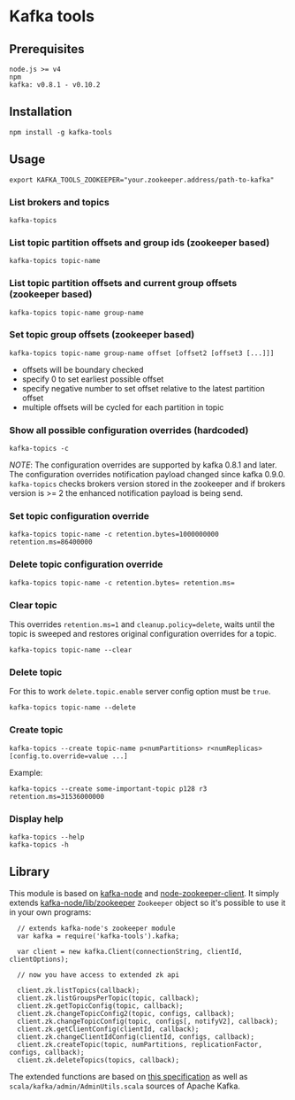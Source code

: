 Kafka tools
===========

Prerequisites
-------------

    node.js >= v4
    npm
    kafka: v0.8.1 - v0.10.2


Installation
------------

    npm install -g kafka-tools


Usage
-----

    export KAFKA_TOOLS_ZOOKEEPER="your.zookeeper.address/path-to-kafka"

### List brokers and topics

    kafka-topics


### List topic partition offsets and group ids (zookeeper based)


    kafka-topics topic-name


### List topic partition offsets and current group offsets (zookeeper based)

    kafka-topics topic-name group-name

### Set topic group offsets (zookeeper based)

    kafka-topics topic-name group-name offset [offset2 [offset3 [...]]]

- offsets will be boundary checked
- specify 0 to set earliest possible offset
- specify negative number to set offset relative to the latest partition offset
- multiple offsets will be cycled for each partition in topic

### Show all possible configuration overrides (hardcoded)

    kafka-topics -c

*NOTE*: The configuration overrides are supported by kafka 0.8.1 and later.
The configuration overrides notification payload changed since kafka 0.9.0.
`kafka-topics` checks brokers version stored in the zookeeper and if brokers version is >= 2
the enhanced notification payload is being send.

### Set topic configuration override

    kafka-topics topic-name -c retention.bytes=1000000000 retention.ms=86400000

### Delete topic configuration override

    kafka-topics topic-name -c retention.bytes= retention.ms=

### Clear topic

This overrides `retention.ms=1` and `cleanup.policy=delete`, waits until the topic is sweeped and restores original configuration overrides for a topic.

    kafka-topics topic-name --clear

### Delete topic

For this to work `delete.topic.enable` server config option must be `true`.

    kafka-topics topic-name --delete

### Create topic

    kafka-topics --create topic-name p<numPartitions> r<numReplicas> [config.to.override=value ...]

Example:

    kafka-topics --create some-important-topic p128 r3 retention.ms=31536000000

### Display help

    kafka-topics --help
    kafka-topics -h


Library
-------

This module is based on [kafka-node](https://www.npmjs.com/package/kafka-node) and [node-zookeeper-client](https://www.npmjs.com/package/node-zookeeper-client).
It simply extends [kafka-node/lib/zookeeper](https://github.com/SOHU-Co/kafka-node/blob/master/lib/zookeeper.js) `Zookeeper` object so it's possible to use it in your own programs:

```
  // extends kafka-node's zookeeper module
  var kafka = require('kafka-tools').kafka;

  var client = new kafka.Client(connectionString, clientId, clientOptions);

  // now you have access to extended zk api

  client.zk.listTopics(callback);
  client.zk.listGroupsPerTopic(topic, callback);
  client.zk.getTopicConfig(topic, callback);
  client.zk.changeTopicConfig2(topic, configs, callback);
  client.zk.changeTopicConfig(topic, configs[, notifyV2], callback);
  client.zk.getClientConfig(clientId, callback);
  client.zk.changeClientIdConfig(clientId, configs, callback);
  client.zk.createTopic(topic, numPartitions, replicationFactor, configs, callback);
  client.zk.deleteTopics(topics, callback);
```

The extended functions are based on [this specification](https://cwiki.apache.org/confluence/display/KAFKA/Kafka+data+structures+in+Zookeeper) as well as `scala/kafka/admin/AdminUtils.scala` sources of Apache Kafka.
